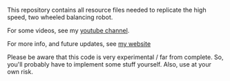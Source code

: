 This repository contains all resource files needed to replicate the high speed, two wheeled balancing robot. 

For some videos, see my [youtube channel](https://www.youtube.com/watch?v=D7hvI_Tb0o4). 

For more info, and future updates, see [my website](http://elexperiment.nl/2018/11/high-speed-balancing-robot-introduction/)

Please be aware that this code is very experimental / far from complete. So, you'll probably have to implement some stuff yourself. Also, use at your own risk.